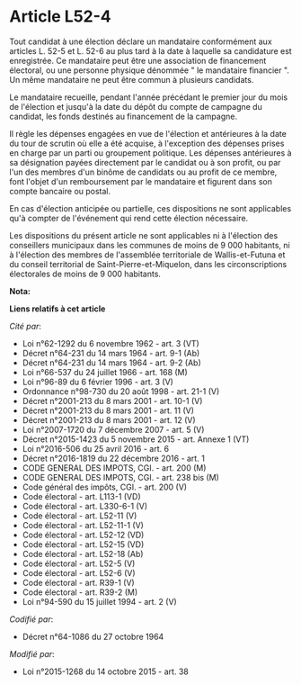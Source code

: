 # Article L52-4

Tout candidat à une élection déclare un mandataire conformément aux articles L. 52-5 et L. 52-6 au plus tard à la date à
laquelle sa candidature est enregistrée. Ce mandataire peut être une association de financement électoral, ou une personne
physique dénommée " le mandataire financier ". Un même mandataire ne peut être commun à plusieurs candidats. 

Le mandataire recueille, pendant l'année précédant le premier jour du mois de l'élection et jusqu'à la date du dépôt du
compte de campagne du candidat, les fonds destinés au financement de la campagne. 

Il règle les dépenses engagées en vue de l'élection et antérieures à la date du tour de scrutin où elle a été acquise, à
l'exception des dépenses prises en charge par un parti ou groupement politique. Les dépenses antérieures à sa désignation
payées directement par le candidat ou à son profit, ou par l'un des membres d'un binôme de candidats ou au profit de ce
membre, font l'objet d'un remboursement par le mandataire et figurent dans son compte bancaire ou postal. 

En cas d'élection anticipée ou partielle, ces dispositions ne sont applicables qu'à compter de l'événement qui rend cette
élection nécessaire. 

Les dispositions du présent article ne sont applicables ni à l'élection des conseillers municipaux dans les communes de moins
de 9 000 habitants, ni à l'élection des membres de l'assemblée territoriale de Wallis-et-Futuna et du conseil territorial de
Saint-Pierre-et-Miquelon, dans les circonscriptions électorales de moins de 9 000 habitants.

**Nota:**



**Liens relatifs à cet article**

_Cité par_:

  - Loi n°62-1292 du 6 novembre 1962 - art. 3 (VT)
  - Décret n°64-231 du 14 mars 1964 - art. 9-1 (Ab)
  - Décret n°64-231 du 14 mars 1964 - art. 9-2 (Ab)
  - Loi n°66-537 du 24 juillet 1966 - art. 168 (M)
  - Loi n°96-89 du 6 février 1996 - art. 3 (V)
  - Ordonnance n°98-730 du 20 août 1998 - art. 21-1 (V)
  - Décret n°2001-213 du 8 mars 2001 - art. 10-1 (V)
  - Décret n°2001-213 du 8 mars 2001 - art. 11 (V)
  - Décret n°2001-213 du 8 mars 2001 - art. 12 (V)
  - Loi n°2007-1720 du 7 décembre 2007 - art. 5 (V)
  - Décret n°2015-1423 du 5 novembre 2015 - art. Annexe 1 (VT)
  - Loi n°2016-506 du 25 avril 2016 - art. 6
  - Décret n°2016-1819 du 22 décembre 2016 - art. 1
  - CODE GENERAL DES IMPOTS, CGI. - art. 200 (M)
  - CODE GENERAL DES IMPOTS, CGI. - art. 238 bis (M)
  - Code général des impôts, CGI. - art. 200 (V)
  - Code électoral - art. L113-1 (VD)
  - Code électoral - art. L330-6-1 (V)
  - Code électoral - art. L52-11 (V)
  - Code électoral - art. L52-11-1 (V)
  - Code électoral - art. L52-12 (VD)
  - Code électoral - art. L52-15 (VD)
  - Code électoral - art. L52-18 (Ab)
  - Code électoral - art. L52-5 (V)
  - Code électoral - art. L52-6 (V)
  - Code électoral - art. R39-1 (V)
  - Code électoral - art. R39-2 (M)
  - Loi n°94-590 du 15 juillet 1994 - art. 2 (V)

_Codifié par_:

  - Décret n°64-1086 du 27 octobre 1964

_Modifié par_:

  - Loi n°2015-1268 du 14 octobre 2015 - art. 38
